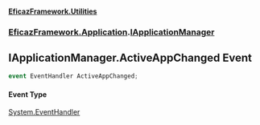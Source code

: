#### [EficazFramework.Utilities](EficazFrameworkUtilities.md 'EficazFramework Utilities')
### [EficazFramework.Application](EficazFrameworkUtilities.md#EficazFramework.Application 'EficazFramework.Application').[IApplicationManager](EficazFramework.Application/IApplicationManager.md 'EficazFramework.Application.IApplicationManager')

## IApplicationManager.ActiveAppChanged Event

```csharp
event EventHandler ActiveAppChanged;
```

#### Event Type
[System.EventHandler](https://docs.microsoft.com/en-us/dotnet/api/System.EventHandler 'System.EventHandler')